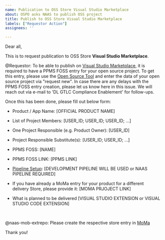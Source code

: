 ```yaml
---
name: Publication to OSS Store Visual Studio Marketplace
about: OSPO asks NAAS to publish OSS project
title: Publish to OSS Store Visual Studio Marketplace
labels: ["Requestor Action"]
assignees: ''

---
```


Dear all,

This is to request publication to OSS Store **Visual Studio Marketplace**.


@Requestor: To be able to publish on [Visual Studio Marketplace](https://marketplace.visualstudio.com/vscode), it is required to have a PPMS FOSS entry for your open source project.
To get this entry, please use the [Open Source Tool](https://open-source.mo.sap.corp/) and enter the data of your open source project via "request new". In case there are any delays with the PPMS FOSS entry creation, please let us know here in this issue. We will reach out via e-mail to 'DL GTLC Compliance Enablement' for follow-ups.

Once this has been done, please fill out below form:

- Product / App Name: [OFFICIAL PRODUCT NAME]

- List of Project Members: [USER_ID; USER_ID; USER_ID; ...]

- One Project Responsible (e.g. Product Owner): [USER_ID]

- Project Responsible Substitute(s): [USER_ID; USER_ID; ...]

- PPMS FOSS: [NAME]

- PPMS FOSS LINK: [PPMS LINK]

- [Pipeline Setup](https://go.sap.corp/OSS-Pipelines): [DEVELOPMENT PIPELINE WILL BE USED or NAAS PIPELINE REQUIRED]

- If you have already a MoMa entry for your product for a different delivery Store, please provide it: [MOMA PRJOJECT LINK] 
- What is planned to be delivered [VISUAL STUDIO EXTENSION or VISUAL STUDIO CODE EXTENSION]

&nbsp;


@naas-mob-extrepo: Please create the respective store entry in [MoMa](https://moma.mo.sap.corp)

Thank you!
